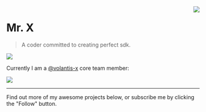 <img align="right" src="https://github-readme-stats.vercel.app/api?username=xaoxuu&show_icons=true&hide_border=true">

# Mr. X

> A coder committed to creating perfect sdk.

<img src="https://github-readme-stats.vercel.app/api/top-langs/?username=xaoxuu&hide=html&hide_border=true">

Currently I am a [@volantis-x](https://github.com/volantis-x) core team member:

<a href="https://github.com/volantis-x/hexo-theme-volantis">
  <img src="https://github-readme-stats.vercel.app/api/pin/?username=volantis-x&repo=hexo-theme-volantis&show_owner=true" />
</a>

<br>

----

Find out more of my awesome projects below, or subscribe me by clicking the "Follow" button.
